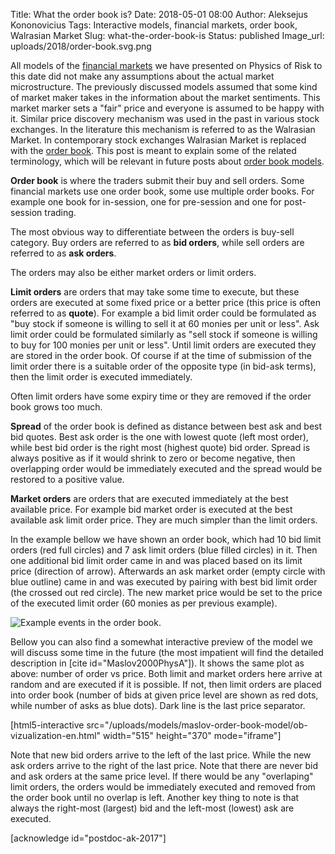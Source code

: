 Title: What the order book is?
Date: 2018-05-01 08:00
Author: Aleksejus Kononovicius
Tags: Interactive models, financial markets, order book, Walrasian Market
Slug: what-the-order-book-is
Status: published
Image_url: uploads/2018/order-book.svg.png

All models of the [financial markets](/tag/financial-markets/) we have presented on Physics of Risk to this date did not make any assumptions about the actual market microstructure. The previously discussed models assumed that some kind of market maker takes in the information about the market sentiments. This market marker sets a "fair" price and everyone is assumed to be happy with it. Similar price discovery mechanism was used in the past in various stock exchanges. In the literature this mechanism is referred to as the Walrasian Market. In contemporary stock exchanges Walrasian Market is replaced with the [order book]({filename}/articles/2018/what-the-order-book-is.md). This post is meant to explain some of the related terminology, which will be relevant in future posts about [order book models](/tag/order-book/).

**Order book** is where the traders submit their buy and sell orders. Some financial markets use one order book, some use multiple order books. For example one book for in-session, one for pre-session and one for post-session trading.

The most obvious way to differentiate between the orders is buy-sell category. Buy orders are referred to as **bid orders**, while sell orders are referred to as **ask orders**.

The orders may also be either market orders or limit orders. 

**Limit orders** are orders that may take some time to execute, but these orders are executed at some fixed price or a better price (this price is often referred to as **quote**). For example a bid limit order could be formulated as "buy stock if someone is willing to sell it at 60 monies per unit or less". Ask limit order could be formulated similarly as "sell stock if someone is willing to buy for 100 monies per unit or less". Until limit orders are executed they are stored in the order book. Of course if at the time of submission of the limit order there is a suitable order of the opposite type (in bid-ask terms), then the limit order is executed immediately.

Often limit orders have some expiry time or they are removed if the order book grows too much.

**Spread** of the order book is defined as distance between best ask and best bid quotes. Best ask order is the one with lowest quote (left most order), while best bid order is the right most (highest quote) bid order. Spread is always positive as if it would shrink to zero or become negative, then overlapping order would be immediately executed and the spread would be restored to a positive value.

**Market orders** are orders that are executed immediately at the best available price. For example bid market order is executed at the best available ask limit order price. They are much simpler than the limit orders.

In the example bellow we have shown an order book, which had 10 bid limit orders (red full circles) and 7 ask limit orders (blue filled circles) in it. Then one additional bid limit order came in and was placed based on its limit price (direction of arrow). Afterwards an ask market order (empty circle with blue outline) came in and was executed by pairing with best bid limit order (the crossed out red circle). The new market price would be set to the price of the executed limit order (60 monies as per previous example).

![Example events in the order book.]({filename}/uploads/2018/order-book.svg.png "Example events in the order book.")

Bellow you can also find a somewhat interactive preview of the model we will discuss some time in the future (the most impatient will find the detailed description in [cite id="Maslov2000PhysA"]). It shows the same plot as above: number of order vs price. Both limit and market orders here arrive at random and are executed if it is possible. If not, then limit orders are placed into order book (number of bids at given price level are shown as red dots, while number of asks as blue dots). Dark line is the last price separator.

[html5-interactive
src="/uploads/models/maslov-order-book-model/ob-vizualization-en.html" width="515"
height="370" mode="iframe"]

Note that new bid orders arrive to the left of the last price. While the new ask orders arrive to the right of the last price. Note that there are never bid and ask orders at the same price level. If there would be any "overlaping" limit orders, the orders would be immediately executed and removed from the order book until no overlap is left. Another key thing to note is that always the right-most (largest) bid and the left-most (lowest) ask are executed.

[acknowledge id="postdoc-ak-2017"]
